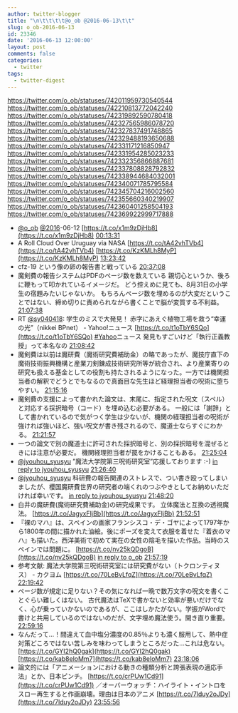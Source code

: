 ```yaml
---
author: twitter-blogger
title: "\n\t\t\t\t@o_ob @2016-06-13\t\t"
slug: o_ob-2016-06-13
id: 23346
date: '2016-06-13 12:00:00'
layout: post
comments: false
categories:
  - twitter
tags:
  - twitter-digest
---
```


https://twitter.com/o_ob/statuses/742011959730540544 https://twitter.com/o_ob/statuses/742210813772042240 https://twitter.com/o_ob/statuses/742319892590780418 https://twitter.com/o_ob/statuses/742327565986078720 https://twitter.com/o_ob/statuses/742327837491748865 https://twitter.com/o_ob/statuses/742329488193650688 https://twitter.com/o_ob/statuses/742331171216850947 https://twitter.com/o_ob/statuses/742331954285023233 https://twitter.com/o_ob/statuses/742332356866887681 https://twitter.com/o_ob/statuses/742337808828792832 https://twitter.com/o_ob/statuses/742338944684032001 https://twitter.com/o_ob/statuses/742340071785795584 https://twitter.com/o_ob/statuses/742345704216002560 https://twitter.com/o_ob/statuses/742355660340219907 https://twitter.com/o_ob/statuses/742360401258504193 https://twitter.com/o_ob/statuses/742369922999717888  

*   [@o_ob](https://twitter.com/o_ob) [@2016](https://twitter.com/2016)-06-12 [https://t.co/x1m9zDjHb8](https://t.co/x1m9zDjHb8) [00:13:31](https://twitter.com/o_ob/statuses/742011959730540544)
*   A Roll Cloud Over Uruguay via NASA [https://t.co/tA42vhTVb4](https://t.co/tA42vhTVb4) [https://t.co/KzKMLh8MyP](https://t.co/KzKMLh8MyP) [13:23:42](https://twitter.com/o_ob/statuses/742210813772042240)
*   cfz-19 という像の卵の報告書と戦っている [20:37:08](https://twitter.com/o_ob/statuses/742319892590780418)
*   魔剣費の報告システムはPDFのページ数を数えている 親切心というか、後ろに鞭もって叩かれているイメージだ。 どう控えめに見ても、8月31日の小学生の宿題みたいじゃないか。 もちろんページ数を埋めるのが大変だということではない、締め切りに責められながら書くことで脳が変質する不利益。 [21:07:38](https://twitter.com/o_ob/statuses/742327565986078720)
*   RT [@sy040418](https://twitter.com/sy040418): 学生のミスで大発見！ 赤字にあえぐ植物工場を救う“幸運の光”（nikkei BPnet） - Yahoo!ニュース [https://t.co/t1oTbY6SQo](https://t.co/t1oTbY6SQo) [#Yahoo](https://twitter.com/search?q=%23Yahoo&src=hash)ニュース 発見もすごいけど「執行正義教授」って本名なの [21:08:42](https://twitter.com/o_ob/statuses/742327837491748865)
*   魔剣費は以前は魔研費（魔術研究費補助金）の略であったが、魔技庁直下の魔術技術振興機構と産業刀剣錬成技術研究所等が統合され、より産業寄りの研究も扱える基金としての役割も持たされるようになった。一方では機関担当者の解釈でどうとでもなるので真面目な先生ほど経理担当者の呪術に堕ちやすい。 [21:15:16](https://twitter.com/o_ob/statuses/742329488193650688)
*   魔剣費の支援によって書かれた論文は、末尾に、指定された呪文（スペル）と対応する採択暗号（コード）を埋め込む必要がある。 一般には「謝辞」として書かれているので気がつく学生は少ないが、機関の経理担当者の呪術が強ければ強いほど、強い呪文が書き残されるので、魔道士ならすぐにわかる。 [21:21:57](https://twitter.com/o_ob/statuses/742331171216850947)
*   一つの論文で別の魔道士に許可された採択暗号と、別の採択暗号を混ぜるときには注意が必要だ。 機関経理担当者が罠をかけることもある。 [21:25:04](https://twitter.com/o_ob/statuses/742331954285023233)
*   [@jyouhou_syusyu](https://twitter.com/jyouhou_syusyu) ”魔法大学院第三呪術研究室”応援しております :-) [in reply to jyouhou_syusyu](https://twitter.com/jyouhou_syusyu/statuses/742331947301494785) [21:26:40](https://twitter.com/o_ob/statuses/742332356866887681)
*   [@jyouhou_syusyu](https://twitter.com/jyouhou_syusyu) 科研費の報告関連のストレスで、つい書き殴ってしまいましたが、櫻国魔研費世界の研究者の端くれのつぶやきとしてお納めいただければ幸いです。 [in reply to jyouhou_syusyu](https://twitter.com/jyouhou_syusyu/statuses/742332584361754627) [21:48:20](https://twitter.com/o_ob/statuses/742337808828792832)
*   白井の魔研費(魔術研究費補助金)の研究成果です。 立体魔法と互換の透視魔法。 [https://t.co/JagyxFIjBb](https://t.co/JagyxFIjBb) [21:52:51](https://twitter.com/o_ob/statuses/742338944684032001)
*   『裸のマハ』は、スペインの画家フランシスコ・デ・ゴヤによって1797年から1800年の間に描かれた油絵。後にポーズを変えて衣服を着せた『着衣のマハ』も描いた。西洋美術で初めて実在の女性の陰毛を描いた作品。当時のスペインでは問題に。 [https://t.co/nv25kQDgoB](https://t.co/nv25kQDgoB) [in reply to o_ob](https://twitter.com/o_ob/statuses/742338944684032001) [21:57:19](https://twitter.com/o_ob/statuses/742340071785795584)
*   参考文献: 魔法大学院第三呪術研究室には研究費がない（トクロンティヌス） - カクヨム [https://t.co/70LeBvLfqZ](https://t.co/70LeBvLfqZ) [22:19:42](https://twitter.com/o_ob/statuses/742345704216002560)
*   ページ数が規定に足りない？その気になれば一晩で数万文字の呪文を書くことぐらい難しくはない。 古代魔法はTeXで書かないと効率が悪いだけでなく、心が乗っていかないのであるが、ここはしかたがない。学振がWordで書けと共用しているのではないのだが、文字埋め魔法使う。開き直り重要。 [22:59:16](https://twitter.com/o_ob/statuses/742355660340219907)
*   なんだって…！間違えて血中塩分濃度の0.85％よりも濃く服用して、熱中症対策どころではない苦しみを味わってしまうところだった…これは危ない。 [https://t.co/GYI2hQ0gak](https://t.co/GYI2hQ0gak) [https://t.co/kab8eloMm7](https://t.co/kab8eloMm7) [23:18:06](https://twitter.com/o_ob/statuses/742360401258504193)
*   論文的には「アニメーションにおける動きの種類分析と誇張表現の適応手法」とか、日本ピンチ。 [https://t.co/crPUw1Cd91](https://t.co/crPUw1Cd91) ／オーバーウォッチ：ハイライト・イントロをスロー再生すると作画崩壊。理由は日本のアニメ [https://t.co/7lduy2oJDy](https://t.co/7lduy2oJDy) [23:55:56](https://twitter.com/o_ob/statuses/742369922999717888)